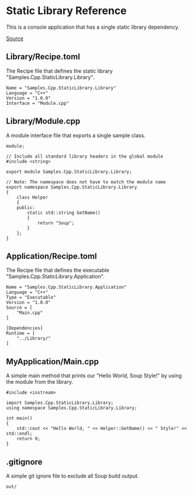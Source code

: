 # Static Library Reference
This is a console application that has a single static library dependency.

[Source](https://github.com/SoupBuild/Soup/tree/main/Samples/Cpp/StaticLibrary)

## Library/Recipe.toml
The Recipe file that defines the static library "Samples.Cpp.StaticLibrary.Library".
```
Name = "Samples.Cpp.StaticLibrary.Library"
Language = "C++"
Version = "1.0.0"
Interface = "Module.cpp"
```

## Library/Module.cpp
A module interface file that exports a single sample class.
```
module;

// Include all standard library headers in the global module
#include <string>

export module Samples.Cpp.StaticLibrary.Library;

// Note: The namespace does not have to match the module name
export namespace Samples.Cpp.StaticLibrary.Library
{
    class Helper
    {
    public:
        static std::string GetName()
        {
            return "Soup";
        }
    };
}
```

## Application/Recipe.toml
The Recipe file that defines the executable "Samples.Cpp.StaticLibrary.Application".
```
Name = "Samples.Cpp.StaticLibrary.Application"
Language = "C++"
Type = "Executable"
Version = "1.0.0"
Source = [
    "Main.cpp"
]

[Dependencies]
Runtime = [
    "../Library/"
]
```

## MyApplication/Main.cpp
A simple main method that prints our "Hello World, Soup Style!" by using the module from the library.
```
#include <iostream>

import Samples.Cpp.StaticLibrary.Library;
using namespace Samples.Cpp.StaticLibrary.Library;

int main()
{
    std::cout << "Hello World, " << Helper::GetName() << " Style!" << std::endl;
    return 0;
}
```

## .gitignore
A simple git ignore file to exclude all Soup build output.
```
out/
```
